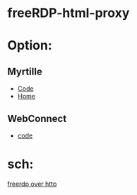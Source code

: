 # freeRDP-html-proxy

# Option:
## Myrtille
- [Code](https://github.com/cedrozor/myrtille)
- [Home](https://cedrozor.github.io/myrtille/)

## WebConnect
- [code](https://github.com/FreeRDP/FreeRDP-WebConnect)

# sch:
[freerdp over http](https://www.google.com/search?q=freerdp+over+http)
